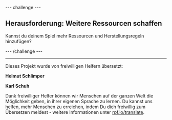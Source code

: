 --- challenge ---

## Herausforderung: Weitere Ressourcen schaffen

Kannst du deinem Spiel mehr Ressourcen und Herstellungsregeln hinzufügen?

--- /challenge ---

***
Dieses Projekt wurde von freiwilligen Helfern übersetzt:

**Helmut Schlimper**

**Karl Schuh**

Dank freiwilliger Helfer können wir Menschen auf der ganzen Welt die Möglichkeit geben, in ihrer eigenen Sprache zu lernen. Du kannst uns helfen, mehr Menschen zu erreichen, indem Du dich freiwillig zum Übersetzen meldest - weitere Informationen unter [rpf.io/translate](https://rpf.io/translate).